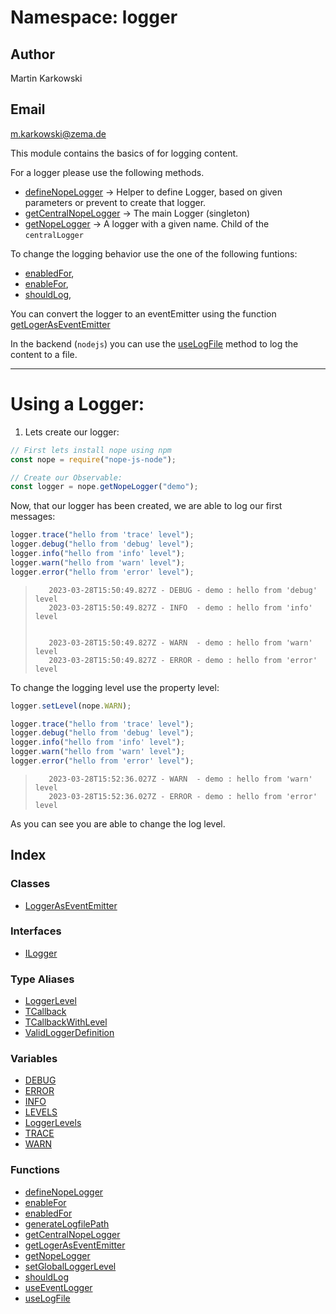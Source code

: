 # Namespace: logger

## Author

Martin Karkowski

## Email

m.karkowski@zema.de

This module contains the basics of for logging content.

For a logger please use the following methods.

- [defineNopeLogger](functions/function.defineNopeLogger.md) -> Helper to define Logger, based on given parameters or prevent to create that logger.
- [getCentralNopeLogger](functions/function.getCentralNopeLogger.md) -> The main Logger (singleton)
- [getNopeLogger](functions/function.getNopeLogger.md) -> A logger with a given name. Child of the `centralLogger`

To change the logging behavior use the one of the following funtions:

- [enabledFor](functions/function.enabledFor.md),
- [enableFor](functions/function.enableFor.md),
- [shouldLog](functions/function.shouldLog.md),

You can convert the logger to an eventEmitter using the function [getLogerAsEventEmitter](functions/function.getLogerAsEventEmitter.md)

In the backend (`nodejs`) you can use the [useLogFile](functions/function.useLogFile.md) method to log the content to a file.

---

# Using a Logger:

1. Lets create our logger:

```javascript
// First lets install nope using npm
const nope = require("nope-js-node");

// Create our Observable:
const logger = nope.getNopeLogger("demo");
```

Now, that our logger has been created, we are able to log our first messages:

```javascript
logger.trace("hello from 'trace' level");
logger.debug("hello from 'debug' level");
logger.info("hello from 'info' level");
logger.warn("hello from 'warn' level");
logger.error("hello from 'error' level");
```

> ```
>    2023-03-28T15:50:49.827Z - DEBUG - demo : hello from 'debug' level
>    2023-03-28T15:50:49.827Z - INFO  - demo : hello from 'info' level
>
>
>    2023-03-28T15:50:49.827Z - WARN  - demo : hello from 'warn' level
>    2023-03-28T15:50:49.827Z - ERROR - demo : hello from 'error' level
> ```

To change the logging level use the property level:

```javascript
logger.setLevel(nope.WARN);
```

```javascript
logger.trace("hello from 'trace' level");
logger.debug("hello from 'debug' level");
logger.info("hello from 'info' level");
logger.warn("hello from 'warn' level");
logger.error("hello from 'error' level");
```

> ```
>    2023-03-28T15:52:36.027Z - WARN  - demo : hello from 'warn' level
>    2023-03-28T15:52:36.027Z - ERROR - demo : hello from 'error' level
> ```

As you can see you are able to change the log level.

## Index

### Classes

- [LoggerAsEventEmitter](classes/class.LoggerAsEventEmitter.md)

### Interfaces

- [ILogger](interfaces/interface.ILogger.md)

### Type Aliases

- [LoggerLevel](types/type-alias.LoggerLevel.md)
- [TCallback](types/type-alias.TCallback.md)
- [TCallbackWithLevel](types/type-alias.TCallbackWithLevel.md)
- [ValidLoggerDefinition](types/type-alias.ValidLoggerDefinition.md)

### Variables

- [DEBUG](variables/variable.DEBUG.md)
- [ERROR](variables/variable.ERROR.md)
- [INFO](variables/variable.INFO.md)
- [LEVELS](variables/variable.LEVELS.md)
- [LoggerLevels](variables/variable.LoggerLevels.md)
- [TRACE](variables/variable.TRACE.md)
- [WARN](variables/variable.WARN.md)

### Functions

- [defineNopeLogger](functions/function.defineNopeLogger.md)
- [enableFor](functions/function.enableFor.md)
- [enabledFor](functions/function.enabledFor.md)
- [generateLogfilePath](functions/function.generateLogfilePath.md)
- [getCentralNopeLogger](functions/function.getCentralNopeLogger.md)
- [getLogerAsEventEmitter](functions/function.getLogerAsEventEmitter.md)
- [getNopeLogger](functions/function.getNopeLogger.md)
- [setGlobalLoggerLevel](functions/function.setGlobalLoggerLevel.md)
- [shouldLog](functions/function.shouldLog.md)
- [useEventLogger](functions/function.useEventLogger.md)
- [useLogFile](functions/function.useLogFile.md)
